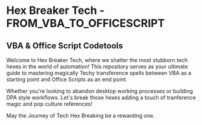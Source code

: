
# Hex Breaker Tech - FROM_VBA_TO_OFFICESCRIPT
## VBA & Office Script Codetools

Welcome to Hex Breaker Tech, where we shatter the most stubborn tech hexes in the world of automation! 
This repository serves as your ultimate guide to mastering magically Techy transference spells between VBA as a starting point and Office Scripts as an end point.

Whether you're looking to abandon desktop working processes or building DPA style workflows.
Let's break those hexes adding a touch of tranference magic and pop culture references!

May the Journey of Tech Hex Breaking be a rewarding one.
